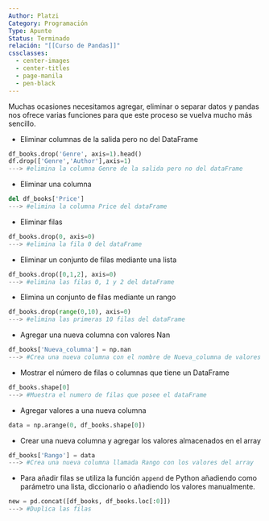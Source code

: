 ```yaml
---
Author: Platzi
Category: Programación
Type: Apunte
Status: Terminado
relación: "[[Curso de Pandas]]"
cssclasses:
  - center-images
  - center-titles
  - page-manila
  - pen-black
---
```

Muchas ocasiones necesitamos agregar, eliminar o separar datos y pandas nos ofrece varias funciones para que este proceso se vuelva mucho más sencillo.


- Eliminar columnas de la salida pero no del DataFrame

```python
df_books.drop('Genre', axis=1).head()
df.drop(['Genre','Author'],axis=1)
---> #elimina la columna Genre de la salida pero no del dataFrame
```

- Eliminar una columna

```python
del df_books['Price'] 
---> #elimina la columna Price del dataFrame
```

- Eliminar filas

```python
df_books.drop(0, axis=0)
---> #elimina la fila 0 del dataFrame
```

- Eliminar un conjunto de filas mediante una lista

```python
df_books.drop([0,1,2], axis=0)
---> #elimina las filas 0, 1 y 2 del dataFrame
```

- Elimina un conjunto de filas mediante un rango

```python
df_books.drop(range(0,10), axis=0)
---> #elimina las primeras 10 filas del dataFrame
```

- Agregar una nueva columna con valores Nan

```python
df_books['Nueva_columna'] = np.nan
---> #Crea una nueva columna con el nombre de Nueva_columna de valores Nan
```

- Mostrar el número de filas o columnas que tiene un DataFrame

```python
df_books.shape[0]
---> #Muestra el numero de filas que posee el dataFrame
```

- Agregar valores a una nueva columna

```python
data = np.arange(0, df_books.shape[0])
```

- Crear una nueva columna y agregar los valores almacenados en el array

```python
df_books['Rango'] = data
---> #Crea una nueva columna llamada Rango con los valores del array 
```

- Para añadir filas se utiliza la función `append` de Python añadiendo como parámetro una lista, diccionario o añadiendo los valores manualmente.

```python
new = pd.concat([df_books, df_books.loc[:0]])
---> #Duplica las filas
```
